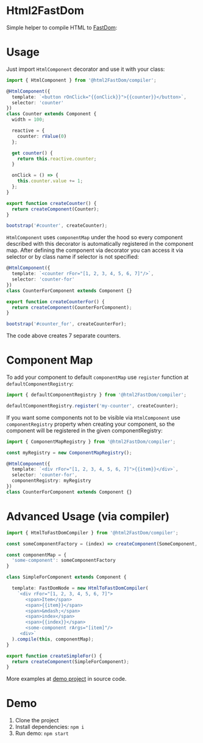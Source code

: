 # Html2FastDom

Simple helper to compile HTML to [FastDom](https://github.com/PxyUp/FastDom/):

# Usage

Just import `HtmlComponent` decorator and use it with your class:

```ts
import { HtmlComponent } from '@html2FastDom/compiler';

@HtmlComponent({
  template: `<button rOnClick="{{onClick}}">{{counter}}</button>`,
  selector: 'counter'
})
class Counter extends Component {
  width = 100;

  reactive = {
    counter: rValue(0)
  };

  get counter() {
    return this.reactive.counter;
  }

  onClick = () => {
    this.counter.value += 1;
  };
}

export function createCounter() {
  return createComponent(Counter);
}

bootstrap('#counter', createCounter);
```

`HtmlComponent` uses `componentMap` under the hood so every component described
with this decorator is automatically registered in the component map.
After defining the component via decorator you can access it via selector or by
class name if selector is not specified:

```ts
@HtmlComponent({
  template: `<counter rFor="[1, 2, 3, 4, 5, 6, 7]"/>`,
  selector: 'counter-for'
})
class CounterForComponent extends Component {}

export function createCounterFor() {
  return createComponent(CounterForComponent);
}

bootstrap('#counter_for', createCounterFor);
```

The code above creates 7 separate counters.

# Component Map

To add your component to default `componentMap` use `register` function at `defaultComponentRegistry`:

```ts
import { defaultComponentRegistry } from '@html2FastDom/compiler';

defaultComponentRegistry.register('my-counter', createCounter);
```

If you want some components not to be visible via `HtmlComponent` use
`componentRegistry` property when creating your component, so the component
will be registered in the given componentRegistry:

```ts
import { ComponentMapRegistry } from '@html2FastDom/compiler';

const myRegistry = new ComponentMapRegistry();

@HtmlComponent({
  template: `<div rFor="[1, 2, 3, 4, 5, 6, 7]">{{item}}</div>`,
  selector: 'counter-for',
  componentRegistry: myRegistry
})
class CounterForComponent extends Component {}
```


# Advanced Usage (via compiler)

```ts
import { HtmlToFastDomCompiler } from '@html2FastDom/compiler';

const someComponentFactory = (index) => createComponent(SomeComponent, index)

const componentMap = {
  'some-component': someComponentFactory
}

class SimpleForComponent extends Component {

  template: FastDomNode = new HtmlToFastDomCompiler(
    `<div rFor="[1, 2, 3, 4, 5, 6, 7]">
       <span>Item</span>
       <span>{{item}}</span>
       <span>&mdash;</span>
       <span>index</span>
       <span>{{index}}</span>
       <some-component rArgs="[item]"/>
     <div>`
  ).compile(this, componentMap);
}

export function createSimpleFor() {
  return createComponent(SimpleForComponent);
}
```

More examples at [demo project](https://github.com/RyuuGan/html2FastDom/tree/master/apps/demo/src/app/components) in source code.

# Demo

1. Clone the project
2. Install dependencies: `npm i`
3. Run demo: `npm start`